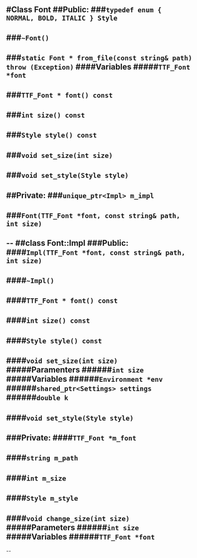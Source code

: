 #Class Font
##Public:
###```typedef enum { NORMAL, BOLD, ITALIC } Style```
--
###```~Font()```
--
###```static Font * from_file(const string& path) throw (Exception)```
####Variables
#####```TTF_Font *font```
--
###```TTF_Font * font() const```
--
###```int size() const```
--
###```Style style() const```
--
###```void set_size(int size)```
--
###```void set_style(Style style)```
--
##Private:
###```unique_ptr<Impl> m_impl```
--
###```Font(TTF_Font *font, const string& path, int size)```
--
--
##class Font::Impl
###Public:
####```Impl(TTF_Font *font, const string& path, int size)```
--
####```~Impl()```
--
####```TTF_Font * font() const```
--
####```int size() const```
--
####```Style style() const```
--
####```void set_size(int size)```
#####Paramenters
######```int size```
#####Variables
######```Environment *env```
######```shared_ptr<Settings> settings```
######```double k```
--
####```void set_style(Style style)```
--
###Private:
####```TTF_Font *m_font```
--
####```string m_path```
--
####```int m_size```
--
####```Style m_style```
--
####```void change_size(int size)```
#####Parameters
######```int size```
#####Variables
######```TTF_Font *font```
--
--
